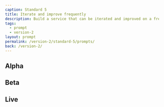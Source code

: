 ```yaml
---
caption: Standard 5
title: Iterate and improve frequently
description: Build a service that can be iterated and improved on a frequent basis and make sure that you have the capacity, resources and technical flexibility to do so.
tags:
  - prompt
  - version-2
layout: prompt
permalink: /version-2/standard-5/prompts/
back: /version-2/
---
```


## Alpha

## Beta

## Live
